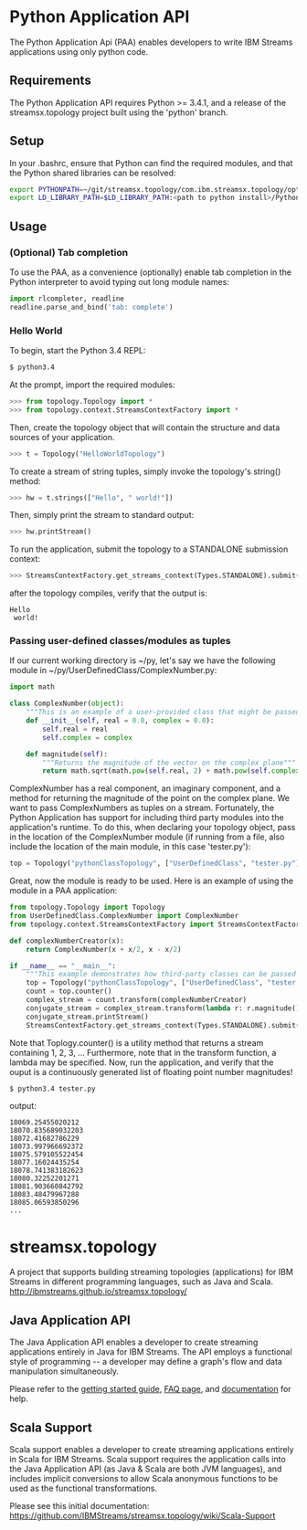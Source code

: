 # Python Application API
The Python Application Api (PAA) enables developers to write IBM Streams applications using only python code.

## Requirements
The Python Application API requires Python >= 3.4.1, and a release of the streamsx.topology project built using the 'python' branch.

## Setup
In your .bashrc, ensure that Python can find the required modules, and that the Python shared libraries can be resolved:

```bash
export PYTHONPATH=~/git/streamsx.topology/com.ibm.streamsx.topology/opt/python
export LD_LIBRARY_PATH=$LD_LIBRARY_PATH:<path to python install>/Python-3.4.3
```
## Usage

### (Optional) Tab completion
To use the PAA, as a convenience (optionally) enable tab completion in the Python interpreter to avoid typing out long module names:

``` python
import rlcompleter, readline
readline.parse_and_bind('tab: complete')
```

### Hello World
To begin, start the Python 3.4 REPL:
``` bash
$ python3.4
```

At the prompt, import the required modules:
``` python
>>> from topology.Topology import *
>>> from topology.context.StreamsContextFactory import *
```

Then, create the topology object that will contain the structure and data sources of your application.

``` python
>>> t = Topology("HelloWorldTopology")
```

To create a stream of string tuples, simply invoke the topology's string() method:
``` python
>>> hw = t.strings(["Hello", " world!"])
```

Then, simply print the stream to standard output:
``` python
>>> hw.printStream()
```

To run the application, submit the topology to a STANDALONE submission context:
``` python
>>> StreamsContextFactory.get_streams_context(Types.STANDALONE).submit(t)
```

after the topology compiles, verify that the output  is:
```
Hello
 world!
```

### Passing user-defined classes/modules as tuples
If our current working directory is ~/py, let's say we have the following module in ~/py/UserDefinedClass/ComplexNumber.py:
``` python
import math

class ComplexNumber(object):
    """This is an example of a user-provided class that might be passed as a tuple through a stream"""
    def __init__(self, real = 0.0, complex = 0.0):
        self.real = real
        self.complex = complex

    def magnitude(self):
        """Returns the magnitude of the vector on the complex plane"""
        return math.sqrt(math.pow(self.real, 2) + math.pow(self.complex, 2))
```

ComplexNumber has a real component, an imaginary component, and a method for returning the magnitude of the point on the complex plane. We want to pass ComplexNumbers as tuples on a stream. Fortunately, the Python Application has support for including third party modules into the application's runtime. To do this, when declaring your topology object, pass in the location of the ComplexNumber module (if running from a file, also include the location of the main module, in this case 'tester.py'):
``` python
top = Topology("pythonClassTopology", ["UserDefinedClass", "tester.py"])
```

Great, now the module is ready to be used. Here is an example of using the module in a PAA application:
``` python
from topology.Topology import Topology
from UserDefinedClass.ComplexNumber import ComplexNumber
from topology.context.StreamsContextFactory import StreamsContextFactory, Types

def complexNumberCreator(x):
    return ComplexNumber(x + x/2, x - x/2)

if __name__ == "__main__":
    """This example demonstrates how third-party classes can be passed as a tuple on a stream."""
    top = Topology("pythonClassTopology", ["UserDefinedClass", "tester.py"])
    count = top.counter()
    complex_stream = count.transform(complexNumberCreator)
    conjugate_stream = complex_stream.transform(lambda r: r.magnitude())
    conjugate_stream.printStream()
    StreamsContextFactory.get_streams_context(Types.STANDALONE).submit(top)
```

Note that Toplogy.counter() is a utility method that returns a stream containing 1, 2, 3, ...
Furthermore, note that in the transform function, a lambda may be specified.
Now, run the application, and verify that the ouput is a continuously generated list of floating point number magnitudes!

``` bash
$ python3.4 tester.py
```

output:
``` 
18069.25455020212
18070.835689032203
18072.41682786229
18073.997966692372
18075.579105522454
18077.16024435254
18078.741383182623
18080.32252201271
18081.903660842792
18083.48479967288
18085.06593850296
...
```

# streamsx.topology
A project that supports building streaming topologies (applications)
for IBM Streams in different programming languages, such as Java and Scala.
http://ibmstreams.github.io/streamsx.topology/

## Java Application API
The Java Application API enables a developer to create streaming applications entirely in Java for IBM Streams. The API employs a functional style of programming -- a developer may define a graph's flow and data manipulation simultaneously.

Please refer to the [getting started guide](http://ibmstreams.github.io/streamsx.topology/gettingstarted.html), [FAQ page](http://ibmstreams.github.io/streamsx.topology/FAQ.html), and [documentation](http://ibmstreams.github.io/streamsx.topology/doc.html) for help.

## Scala Support
Scala support enables a developer to create streaming applications entirely in Scala for IBM Streams. Scala support requires the application calls into the Java Application API (as Java & Scala are both JVM languages), and includes implicit conversions to allow Scala anonymous functions to be used as the functional transformations.

Please see this initial documentation: https://github.com/IBMStreams/streamsx.topology/wiki/Scala-Support
